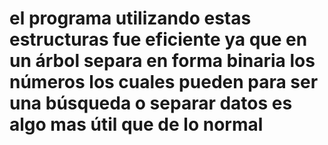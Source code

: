 # el programa utilizando estas estructuras fue eficiente ya que en un árbol separa en forma binaria los números los cuales pueden para ser una búsqueda o separar datos es algo mas útil que de lo normal
